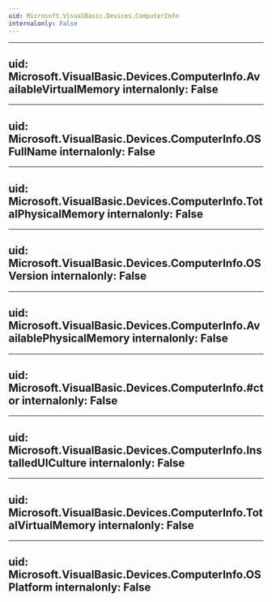 ```yaml
---
uid: Microsoft.VisualBasic.Devices.ComputerInfo
internalonly: False
---
```


---
uid: Microsoft.VisualBasic.Devices.ComputerInfo.AvailableVirtualMemory
internalonly: False
---

---
uid: Microsoft.VisualBasic.Devices.ComputerInfo.OSFullName
internalonly: False
---

---
uid: Microsoft.VisualBasic.Devices.ComputerInfo.TotalPhysicalMemory
internalonly: False
---

---
uid: Microsoft.VisualBasic.Devices.ComputerInfo.OSVersion
internalonly: False
---

---
uid: Microsoft.VisualBasic.Devices.ComputerInfo.AvailablePhysicalMemory
internalonly: False
---

---
uid: Microsoft.VisualBasic.Devices.ComputerInfo.#ctor
internalonly: False
---

---
uid: Microsoft.VisualBasic.Devices.ComputerInfo.InstalledUICulture
internalonly: False
---

---
uid: Microsoft.VisualBasic.Devices.ComputerInfo.TotalVirtualMemory
internalonly: False
---

---
uid: Microsoft.VisualBasic.Devices.ComputerInfo.OSPlatform
internalonly: False
---
